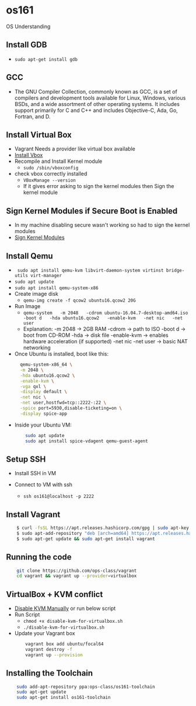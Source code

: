 # os161
OS Understanding

## Install GDB
- `sudo apt-get install gdb`

## GCC
- The GNU Compiler Collection, commonly known as GCC, is a set of compilers and development tools available for Linux, Windows, various BSDs, and a wide assortment of other operating systems. It includes support primarily for C and C++ and includes Objective-C, Ada, Go, Fortran, and D.

## Install Virtual Box
- Vagrant Needs a provider like virtual box available
- [Install Vbox](install_vbox_ubuntu24.10.md)
- Recompile and Install Kernel module
  - `sudo /sbin/vboxconfig`
- check vbox correctly installed
  - `VBoxManage --version`
  - If it gives error asking to sign the kernel modules then Sign the kernel module

## Sign Kernel Modules if Secure Boot is Enabled
- In my machine disabling secure wasn't working so had to sign the kernel modules
- [Sign Kernel Modules](sign_kernel_module.md)

## Install Qemu
- ` sudo apt install qemu-kvm libvirt-daemon-system virtinst bridge-utils virt-manager`
- `sudo apt update`
- `sudo apt install qemu-system-x86`
- Create image disk
  - `qemu-img create -f qcow2 ubuntu16.qcow2 20G`
- Run Image
  - `qemu-system   -m 2048   -cdrom ubuntu-16.04.7-desktop-amd64.iso   -boot d   -hda ubuntu16.qcow2   -enable-kvm   -net nic   -net user`
  -  Explanation:
    -m 2048 → 2GB RAM
    -cdrom → path to ISO
    -boot d → boot from CD-ROM
    -hda → disk file
    -enable-kvm → enables hardware acceleration (if supported)
    -net nic -net user → basic NAT networking
- Once Ubuntu is installed, boot like this:
  ```bash
    qemu-system-x86_64 \
    -m 2048 \
    -hda ubuntu16.qcow2 \
    -enable-kvm \
    -vga qxl \
    -display default \
    -net nic \
    -net user,hostfwd=tcp::2222-:22 \
    -spice port=5930,disable-ticketing=on \
    -display spice-app

  ```
- Inside your Ubuntu VM:
  ```bash
      sudo apt update
      sudo apt install spice-vdagent qemu-guest-agent
  ```

## Setup SSH
- Install SSH in VM

- Connect to VM with ssh
  - `ssh os161@localhost -p 2222`

## Install Vagrant

```bash
    $ curl -fsSL https://apt.releases.hashicorp.com/gpg | sudo apt-key add -
    $ sudo apt-add-repository "deb [arch=amd64] https://apt.releases.hashicorp.com $(lsb_release -cs) main"
    $ sudo apt-get update && sudo apt-get install vagrant
```

## Running the code

```bash
    git clone https://github.com/ops-class/vagrant
    cd vagrant && vagrant up --provider=virtualbox
```

## VirtualBox + KVM conflict
- [Disable KVM Manually](disable_kvm.md) or run below script
- Run Script
  - `chmod +x disable-kvm-for-virtualbox.sh`
  - `./disable-kvm-for-virtualbox.sh`
- Update your Vagrant box 
  ```bash
      vagrant box add ubuntu/focal64
      vagrant destroy -f
      vagrant up --provision
  ```


## Installing the Toolchain

```bash
    sudo add-apt-repository ppa:ops-class/os161-toolchain
    sudo apt-get update
    sudo apt-get install os161-toolchain
```

